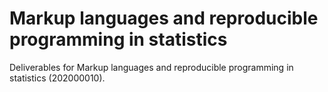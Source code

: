 # Markup languages and reproducible programming in statistics

Deliverables for Markup languages and reproducible programming in statistics (202000010).


